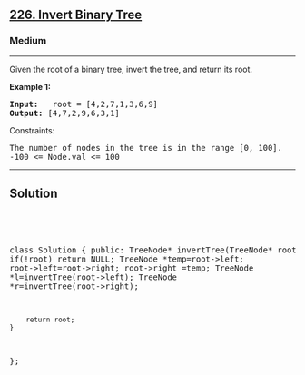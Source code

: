 
<h2><a href="https://leetcode.com/problems/sum-of-even-numbers-after-queries/">226. Invert Binary Tree</a></h2>
<h3>Medium</h3>
<hr>
<div><p>
Given the root of a binary tree, invert the tree, and return its root.
</p>


<p><strong>Example 1:</strong></p>
<pre><strong>Input:</strong>   root = [4,2,7,1,3,6,9]
<strong>Output:</strong> [4,7,2,9,6,3,1]
</pre>

  
Constraints:
<pre>
The number of nodes in the tree is in the range [0, 100].
-100 <= Node.val <= 100
</pre>
<hr>
 <h2><strong><b>Solution</b></strong></h2>
 <br>
 <pre>
 
       
class Solution {
public:
    TreeNode* invertTree(TreeNode* root) {
        if(!root) return NULL;
         TreeNode *temp=root->left; 
         root->left=root->right;
         root->right =temp;
        TreeNode *l=invertTree(root->left);
        TreeNode *r=invertTree(root->right);
      
        return root;
    }
};
          
 </pre>

